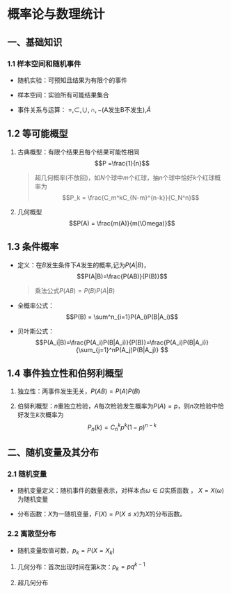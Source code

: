 # 概率论与数理统计

## 一、基础知识

### 1.1 样本空间和随机事件

* 随机实验：可预知且结果为有限个的事件

* 样本空间：实验所有可能结果集合

* 事件关系与运算： $=, \subset, \cup, \cap, -$(A发生B不发生),$\bar A$

## 1.2 等可能概型

1. 古典概型：有限个结果且每个结果可能性相同$$P =\frac{1}{n}$$
    > 超几何概率(不放回)，如$N$个球中$m$个红球，抽$n$个球中恰好$k$个红球概率为$$P_k = \frac{C_m^kC_{N-m}^{n-k}}{C_N^n}$$

2. 几何概型$$P(A) = \frac{m(A)}{m(\Omega)}$$

## 1.3 条件概率

* 定义：在$B$发生条件下$A$发生的概率,记为$P(A|B)$，$$P(A|B)=\frac{P(AB)}{P(B)}$$
    > 乘法公式$P(AB) = P(B)P(A|B)$

* 全概率公式：$$P(B) = \sum^n_{i=1}P(A_i)P(B|A_i)$$

* 贝叶斯公式：$$P(A_i|B)=\frac{P(A_i)P(B|A_i)}{P(B)}=\frac{P(A_i)P(B|A_i)}{\sum_{j=1}^nP(A_j)P(B|A_j)} $$

## 1.4 事件独立性和伯努利概型

1. 独立性：两事件发生无关，$P(AB)=P(A)P(B)$

2. 伯努利概型：$n$重独立检验，$A$每次检验发生概率为$P(A)=p$，则$n$次检验中恰好发生$k$次概率为$$P_n(k)=C_n^kp^k(1-p)^{n-k}$$

## 二、随机变量及其分布

### 2.1 随机变量

* 随机变量定义：随机事件的数量表示，对样本点$\omega \in \Omega$实质函数 ， $X = X(\omega)$为随机变量

* 分布函数：$X$为一随机变量，$F(X)=P(X\le x)$为$X$的分布函数。

### 2.2 离散型分布

* 随机变量取值可数，$p_k = P(X=X_k)$

1. 几何分布：首次出现时间在第$k$次：$p_k=pq^{k-1}$

2. 超几何分布